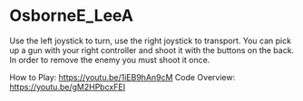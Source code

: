 # OsborneE_LeeA


Use the left joystick to turn, use the right joystick to transport. You can pick up a gun with your
right controller and shoot it with the buttons on the back. In order to remove the enemy you must
shoot it once.


How to Play: https://youtu.be/1iEB9hAn9cM
Code Overview: https://youtu.be/gM2HPbcxFEI
